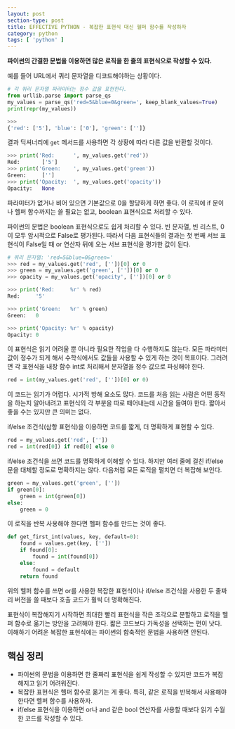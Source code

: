 ```yaml
---
layout: post
section-type: post
title: EFFECTIVE PYTHON - 복잡한 표현식 대신 헬퍼 함수를 작성하자
category: python
tags: [ 'python' ]
---
```


**파이썬의 간결한 문법을 이용하면 많은 로직을 한 줄의 표현식으로 작성할 수 있다.**

예를 들어 URL에서 쿼리 문자열을 디코드해야하는 상황이다.

```python
# 각 쿼리 문자열 파라미터는 정수 값을 표현한다.
from urllib.parse import parse_qs
my_values = parse_qs('red=5&blue=0&green=', keep_blank_values=True)
print(repr(my_values))

>>>
{'red': ['5'], 'blue': ['0'], 'green': ['']}
```
결과 딕셔너리에 `get` 메서드를 사용하면 각 상황에 따라 다른 값을 반환할 것이다.

```python
>>> print('Red:      ', my_values.get('red'))
Red:       ['5']
>>> print('Green:    ', my_values.get('green'))
Green:     ['']
>>> print('Opacity:  ', my_values.get('opacity'))
Opacity:   None
```

파라미터가 없거나 비어 있으면 기본값으로 0을 할당하게 하면 좋다. 이 로직에 if 문이나 헬퍼 함수까지는 쓸 필요는 없고, boolean 표현식으로 처리할 수 있다.

파이썬의 문법은 boolean 표현식으로도 쉽게 처리할 수 있다. 빈 문자열, 빈 리스트, 0이 모두 암시적으로 False로 평가된다. 따라서 다음 표현식들의 결과는 첫 번째 서브 표현식이 False일 때 or 연산자 뒤에 오는 서브 표현식을 평가한 값이 된다.

```python
# 쿼리 문자열: 'red=5&blue=0&green='
>>> red = my_values.get('red', [''])[0] or 0
>>> green = my_values.get('green', [''])[0] or 0
>>> opacity = my_values.get('opacity', [''])[0] or 0

>>> print('Red:     %r' % red)
Red:     '5'

>>> print('Green:   %r' % green)
Green:   0

>>> print('Opacity: %r' % opacity)
Opacity: 0
```

이 표현식은 읽기 어려울 뿐 아니라 필요한 작업을 다 수행하지도 않는다. 모든 파라미터 값이 정수가 되게 해서 수학식에서도 값들을 사용할 수 있게 하는 것이 목표이다. 그러려면 각 표현식을 내장 함수 int로 처리해서 문자열을 정수 값으로 파싱해야 한다.

```python
red = int(my_values.get('red', [''])[0] or 0)
```
이 코드는 읽기가 어렵다. 시가적 방해 요소도 많다. 코드를 처음 읽는 사람은 어떤 동작을 하는지 알아내려고 표현식의 각 부분을 따로 떼어내는데 시간을 들여야 한다. 짧아서 좋을 수는 있지만 큰 의미는 없다.

if/else 조건식(삼항 표현식)을 이용하면 코드를 짧게, 더 명확하게 표현할 수 있다.

```python
red = my_values.get('red', [''])
red = int(red[0]) if red[0] else 0
```
if/else 조건식을 쓰면 코드를 명확하게 이해할 수 있다. 하지만 여러 줄에 걸친 if/else 문을 대체할 정도로 명확하지는 않다. 다음처럼 모든 로직을 펼치면 더 복잡해 보인다.

```python
green = my_values.get('green', [''])
if green[0]:
    green = int(green[0])
else:
    green = 0
```

이 로직을 반복 사용해야 한다면 헬퍼 함수를 만드는 것이 좋다.

```python
def get_first_int(values, key, default=0):
    found = values.get(key, [''])
    if found[0]:
        found = int(found[0])
    else:
        found = default
    return found
```

위의 헬퍼 함수를 쓰면 or를 사용한 복잡한 표현식이나 if/else 조건식을 사용한 두 줄짜리 버전을 쓸 때보다 호출 코드가 훨씩 더 명확해진다.

표현식이 복잡해지기 시작하면 최대한 빨리 표현식을 작은 조각으로 분할하고 로직을 헬퍼 함수로 옮기는 방안을 고려해야 한다. 짧은 코드보다 가독성을 선택하는 편이 낫다. 이해하기 어려운 복잡한 표현식에는 파이썬의 함축적인 문법을 사용하면 안된다.

## 핵심 정리

- 파이썬의 문법을 이용하면 한 줄짜리 표현식을 쉽게 작성할 수 있지만 코드가 복잡해지고 읽기 어려워진다.
- 복잡한 표현식은 헬퍼 함수로 옮기는 게 좋다. 특히, 같은 로직을 반복해서 사용해야 한다면 헬퍼 함수를 사용하자.
- if/else 표현식을 이용하면 or나 and 같은 bool 연산자를 사용할 때보다 읽기 수월한 코드를 작성할 수 있다.
